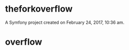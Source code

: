 theforkoverflow
===============

A Symfony project created on February 24, 2017, 10:36 am.
# overflow
